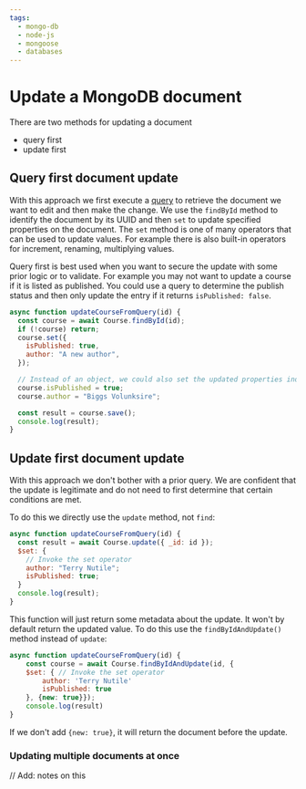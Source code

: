 ```yaml
---
tags:
  - mongo-db
  - node-js
  - mongoose
  - databases
---
```


# Update a MongoDB document

There are two methods for updating a document

- query first
- update first

## Query first document update

With this approach we first execute a
[query](Querying_a_Mongo_collection.md) to retrieve the document we
want to edit and then make the change. We use the `findById` method to identify
the document by its UUID and then `set` to update specified properties on the
document. The `set` method is one of many operators that can be used to update
values. For example there is also built-in operators for increment, renaming,
multiplying values.

Query first is best used when you want to secure the update with some prior
logic or to validate. For example you may not want to update a course if it is
listed as published. You could use a query to determine the publish status and
then only update the entry if it returns `isPublished: false`.

```js
async function updateCourseFromQuery(id) {
  const course = await Course.findById(id);
  if (!course) return;
  course.set({
    isPublished: true,
    author: "A new author",
  });

  // Instead of an object, we could also set the updated properties individually
  course.isPublished = true;
  course.author = "Biggs Volunksire";

  const result = course.save();
  console.log(result);
}
```

## Update first document update

With this approach we don't bother with a prior query. We are confident that the
update is legitimate and do not need to first determine that certain conditions
are met.

To do this we directly use the `update` method, not `find`:

```js
async function updateCourseFromQuery(id) {
  const result = await Course.update({ _id: id });
  $set: {
    // Invoke the set operator
    author: "Terry Nutile";
    isPublished: true;
  }
  console.log(result);
}
```

This function will just return some metadata about the update. It won't by
default return the updated value. To do this use the `findByIdAndUpdate()`
method instead of `update`:

```js
async function updateCourseFromQuery(id) {
    const course = await Course.findByIdAndUpdate(id, {
    $set: { // Invoke the set operator
        author: 'Terry Nutile'
        isPublished: true
    }, {new: true}});
    console.log(result)
}
```

If we don't add `{new: true}`, it will return the document before the update.

### Updating multiple documents at once

// Add: notes on this
